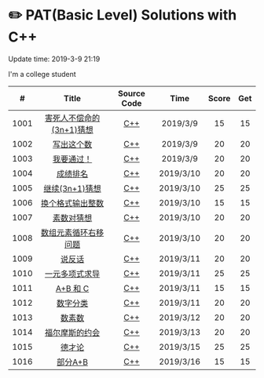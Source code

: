 # :pencil2: PAT(Basic Level) Solutions with C++
Update time:  2019-3-9 21:19

I'm a college student

| # | Title | Source Code | Time | Score | Get |
|:---:|:---:|:---:|:---:|:---:|:---:|
|1001|[ 害死人不偿命的(3n+1)猜想 ](https://pintia.cn/problem-sets/994805260223102976/problems/994805325918486528)|[C++](https://github.com/BlackSpaceGZY/PAT-Basic-Level-/blob/master/Code/1001/1001.cpp) |2019/3/9| 15 | 15 |  
|1002|[ 写出这个数 ](https://pintia.cn/problem-sets/994805260223102976/problems/994805324509200384)|[C++](https://github.com/BlackSpaceGZY/PAT-Basic-Level-/blob/master/Code/1002/1002.cpp) |2019/3/9| 20 | 20 |  
|1003|[ 我要通过！ ](https://pintia.cn/problem-sets/994805260223102976/problems/994805323154440192)|[C++](https://github.com/BlackSpaceGZY/PAT-Basic-Level-/blob/master/Code/1003/1003.cpp) |2019/3/9| 20 | 20 |  
|1004|[ 成绩排名 ](https://pintia.cn/problem-sets/994805260223102976/problems/994805321640296448)|[C++](https://github.com/BlackSpaceGZY/PAT-Basic-Level-/blob/master/Code/1004/1004.cpp) |2019/3/10| 20 | 20 |  
|1005|[ 继续(3n+1)猜想 ](https://pintia.cn/problem-sets/994805260223102976/problems/994805320306507776)|[C++](https://github.com/BlackSpaceGZY/PAT-Basic-Level-/blob/master/Code/1005/1005.cpp) |2019/3/10| 25 | 25 |  
|1006|[ 换个格式输出整数 ](https://pintia.cn/problem-sets/994805260223102976/problems/994805318855278592)|[C++](https://github.com/BlackSpaceGZY/PAT-Basic-Level-/blob/master/Code/1006/1006.cpp) |2019/3/10| 15 | 15 |  
|1007|[ 素数对猜想 ](https://pintia.cn/problem-sets/994805260223102976/problems/994805317546655744)|[C++](https://github.com/BlackSpaceGZY/PAT-Basic-Level-/blob/master/Code/1007/1007.cpp) |2019/3/10| 20 | 20 |  
|1008|[ 数组元素循环右移问题 ](https://pintia.cn/problem-sets/994805260223102976/problems/994805316250615808)|[C++](https://github.com/BlackSpaceGZY/PAT-Basic-Level-/blob/master/Code/1008/1008.cpp) |2019/3/10| 20 | 20 |  
|1009|[ 说反话 ](https://pintia.cn/problem-sets/994805260223102976/problems/994805314941992960)|[C++](https://github.com/BlackSpaceGZY/PAT-Basic-Level-/blob/master/Code/1009/1009.cpp) |2019/3/11| 20 | 20 |  
|1010|[ 一元多项式求导 ](https://pintia.cn/problem-sets/994805260223102976/problems/994805313708867584)|[C++](https://github.com/BlackSpaceGZY/PAT-Basic-Level-/blob/master/Code/1010/1010.cpp) |2019/3/11| 25 | 25 |  
|1011|[ A+B 和 C ](https://pintia.cn/problem-sets/994805260223102976/problems/994805312417021952)|[C++](https://github.com/BlackSpaceGZY/PAT-Basic-Level-/blob/master/Code/1011/1011.cpp) |2019/3/11| 15 | 15 |  
|1012|[ 数字分类 ](https://pintia.cn/problem-sets/994805260223102976/problems/994805311146147840)|[C++](https://github.com/BlackSpaceGZY/PAT-Basic-Level-/blob/master/Code/1012/1012.cpp) |2019/3/11| 20 | 20 |  
|1013|[ 数素数 ](https://pintia.cn/problem-sets/994805260223102976/problems/994805309963354112)|[C++](https://github.com/BlackSpaceGZY/PAT-Basic-Level-/blob/master/Code/1013/1013.cpp) |2019/3/12| 20 | 20 |  
|1014|[ 福尔摩斯的约会 ](https://pintia.cn/problem-sets/994805260223102976/problems/994805308755394560)|[C++](https://github.com/BlackSpaceGZY/PAT-Basic-Level-/blob/master/Code/1014/1014.cpp) |2019/3/13| 20 | 20 |  
|1015|[ 德才论 ](https://pintia.cn/problem-sets/994805260223102976/problems/994805307551629312)|[C++](https://github.com/BlackSpaceGZY/PAT-Basic-Level-/blob/master/Code/1015/1015.cpp) |2019/3/15| 25 | 25 |  
|1016|[ 部分A+B ](https://pintia.cn/problem-sets/994805260223102976/problems/994805306310115328)|[C++](https://github.com/BlackSpaceGZY/PAT-Basic-Level-/blob/master/Code/1016/1016.cpp) |2019/3/16| 15 | 15 |  